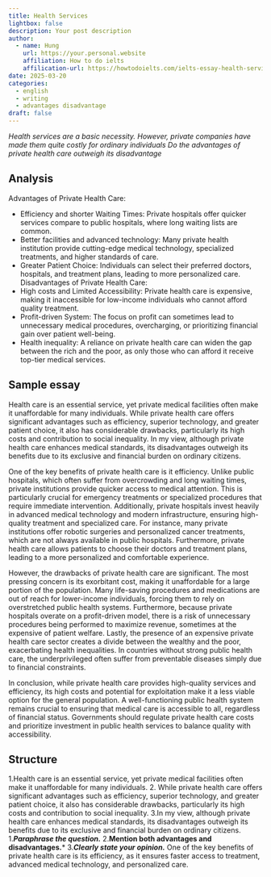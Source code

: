 ```yaml
---
title: Health Services
lightbox: false
description: Your post description
author:
  - name: Hung
    url: https://your.personal.website
    affiliation: How to do ielts
    affilication-url: https://howtodoielts.com/ielts-essay-health-services/
date: 2025-03-20
categories:
  - english
  - writing
  - advantages disadvantage
draft: false
---
```

*Health services are a basic necessity. However, private companies have made them quite costly for ordinary individuals*
*Do the advantages of private health care outweigh its disadvantage*

## Analysis

Advantages of Private Health Care:
- Efficiency and shorter Waiting Times: Private hospitals offer quicker services compare to public hospitals, where long waiting lists are common.
- Better facilities and advanced technology: Many private health institution provide cutting-edge medical technology, specialized treatments, and higher standards of care. 
- Greater Patient Choice: Individuals can select their preferred doctors, hospitals, and treatment plans, leading to more personalized care.
Disadvantages of Private Health Care:
- High costs and Limited Accessibility: Private health care is expensive, making it inaccessible for low-income individuals who cannot afford quality treatment.
- Profit-driven System: The focus on profit can sometimes lead to unnecessary medical procedures, overcharging, or prioritizing financial gain over patient well-being.
- Health inequality: A reliance on private health care can widen the gap between the rich and the poor, as only those who can afford it receive top-tier medical services.
## Sample essay
Health care is an essential service, yet private medical facilities often make it unaffordable for many individuals. While private health care offers significant advantages such as efficiency, superior technology, and greater patient choice, it also has considerable drawbacks, particularly its high costs and contribution to social inequality. In my view, although private health care enhances medical standards, its disadvantages outweigh its benefits due to its exclusive and financial burden on ordinary citizens.

One of the key benefits of private health care is it efficiency. Unlike public hospitals, which often suffer from overcrowding and long waiting times, private institutions provide quicker access to medical attention. This is particularly crucial for emergency treatments or specialized procedures that require immediate intervention. Additionally, private hospitals invest heavily in advanced medical technology and modern infrastructure, ensuring high-quality treatment and specialized care. For instance, many private institutions offer robotic surgeries and personalized cancer treatments, which are not always available in public hospitals. Furthermore, private health care allows patients to choose their doctors and treatment plans, leading to a more personalized and comfortable experience.

However, the drawbacks of private health care are significant. The most pressing concern is its exorbitant cost, making it unaffordable for a large portion of the population. Many life-saving procedures and medications are out of reach for lower-income individuals, forcing them to rely on overstretched public health systems. Furthermore, because private hospitals overate on a profit-driven model, there is a risk of unnecessary procedures being performed to maximize revenue, sometimes at the expensive of patient welfare. Lastly, the presence of an expensive private health care sector creates a divide between the wealthy and the poor, exacerbating health inequalities. In countries without strong public health care, the underprivileged often suffer from preventable diseases simply due to financial constraints.

In conclusion, while private health care provides high-quality services and efficiency, its high costs and potential for exploitation make it a less viable option for the general population. A well-functioning public health system remains crucial to ensuring that medical care is accessible to all, regardless of financial status. Governments should regulate private health care costs and prioritize investment in public health services to balance quality with accessibility.

## Structure

1.Health care is an essential service, yet private medical facilities often make it unaffordable for many individuals. 2. While private health care offers significant advantages such as efficiency, superior technology, and greater patient choice, it also has considerable drawbacks, particularly its high costs and contribution to social inequality. 3.In my view, although private health care enhances medical standards, its disadvantages outweigh its benefits due to its exclusive and financial burden on ordinary citizens.
1.***Paraphrase the question.***
2.**Mention both advantages and disadvantages.***
3.***Clearly state your opinion.***
One of the key benefits of private health care is its efficiency, as it ensures faster access to treatment, advanced medical technology, and personalized care.